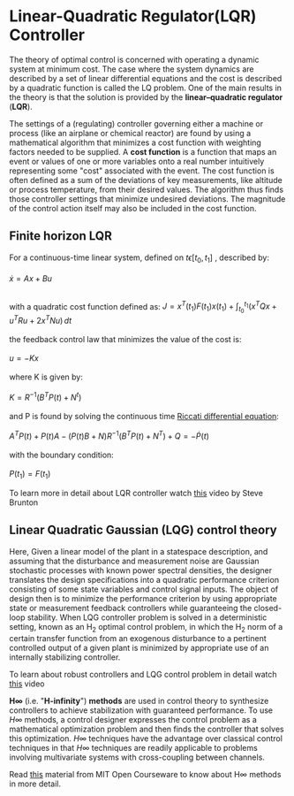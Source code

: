 # Linear-Quadratic Regulator(LQR) Controller

The theory of optimal control is concerned with operating a dynamic system at minimum cost. The case where the system dynamics are described by a set of linear differential equations and the cost is described by a quadratic function is called the LQ problem. One of the main results in the theory is that the solution is provided by the **linear–quadratic regulator** (**LQR**).

The settings of a (regulating) controller governing either a machine or process (like an airplane or chemical reactor) are found by using a mathematical algorithm that minimizes a cost function with weighting factors needed to be supplied. A **cost function** is a function that maps an event or values of one or more variables onto a real number intuitively representing some "cost" associated with the event. The cost function is often defined as a sum of the deviations of key measurements, like altitude or process temperature, from their desired values. The algorithm thus finds those controller settings that minimize undesired deviations. The magnitude of the control action itself may also be included in the cost function.

## Finite horizon LQR

For a continuous-time linear system, defined on $t \epsilon [t_0,t_1]$ , described by:<br><br>
$\dot{x} = Ax + Bu$<br><br>

with a quadratic cost function defined as:
$J = x^T (t_1)F(t_1)x(t_1) + \int_{t_0}^{t_1} (x^TQx + u^TRu + 2x^TNu) \,dt$<br><br>
the feedback control law that minimizes the value of the cost is:<br><br>
$u = -Kx$<br><br>
where K is given by:<br><br>
$K = R^{-1}(B^TP(t) + N^t)$<br><br>
and P is found by solving the continuous time [Riccati differential equation](https://en.wikipedia.org/wiki/Riccati_differential_equation):<br><br>
$A^TP(t) + P(t)A - (P(t)B+N)R^{-1}(B^TP(t) + N^T) + Q = - \dot{P}(t)$<br><br>
with the boundary condition:<br><br>
$P(t_1)=F(t_1)$

To learn more in detail about LQR controller watch [this](https://www.youtube.com/watch?v=1_UobILf3cc&list=RDCMUCm5mt-A4w61lknZ9lCsZtBw&start_radio=1&t=7) video by Steve Brunton

## Linear Quadratic Gaussian (LQG) control theory

Here, Given a linear model of the plant in a statespace description, and assuming that the disturbance and measurement noise are Gaussian stochastic processes with known power spectral densities, the designer translates the design specifications into a quadratic performance criterion consisting of some state variables and control signal inputs. The object of design then is to minimize the performance criterion by using appropriate state or measurement feedback controllers while guaranteeing the closed-loop stability. When LQG controller problem is solved in a deterministic setting, known as an  H<sub>2</sub> optimal control problem, in which the H<sub>2</sub> norm of a certain transfer function from an exogenous disturbance to a pertinent controlled output of a given plant is minimized by appropriate use of an internally stabilizing controller.

To learn about robust controllers and LQG control problem in detail watch [this](https://www.youtube.com/watch?v=7OZVbqPQ2Zw) video

**H∞** (i.e. "**H-infinity**") **methods** are used in control theory to synthesize controllers to achieve stabilization with guaranteed performance. To use *H*∞ methods, a control designer expresses the control problem as a mathematical optimization problem and then finds the controller that solves this optimization. *H*∞ techniques have the advantage over classical control techniques in that *H*∞ techniques are readily applicable to problems involving multivariate systems with cross-coupling between channels.

Read [this]() material from MIT Open Courseware  to know about H∞ methods in more detail.